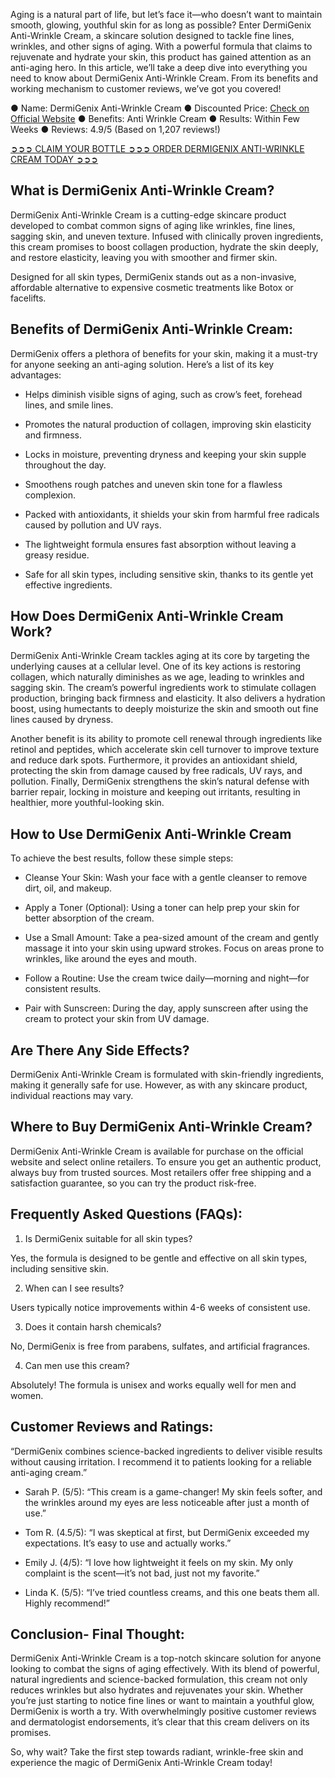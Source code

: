 Aging is a natural part of life, but let’s face it—who doesn’t want to maintain smooth, glowing, youthful skin for as long as possible? Enter DermiGenix Anti-Wrinkle Cream, a skincare solution designed to tackle fine lines, wrinkles, and other signs of aging. With a powerful formula that claims to rejuvenate and hydrate your skin, this product has gained attention as an anti-aging hero. In this article, we’ll take a deep dive into everything you need to know about DermiGenix Anti-Wrinkle Cream. From its benefits and working mechanism to customer reviews, we’ve got you covered!

● Name: DermiGenix Anti-Wrinkle Cream
● Discounted Price: [Check on Official Website](https://atozsupplement.com/dermigenix-anti-wrinkle-cream/)
‍● Benefits: Anti Wrinkle Cream
● Results: Within Few Weeks
● Reviews: 4.9/5 (Based on 1,207 reviews!)‍

[‍➲➲➲ CLAIM YOUR BOTTLE ➲➲➲ ORDER DERMIGENIX ANTI-WRINKLE CREAM TODAY ➲➲➲](https://atozsupplement.com/dermigenix-anti-wrinkle-cream/)

## What is DermiGenix Anti-Wrinkle Cream?

DermiGenix Anti-Wrinkle Cream is a cutting-edge skincare product developed to combat common signs of aging like wrinkles, fine lines, sagging skin, and uneven texture. Infused with clinically proven ingredients, this cream promises to boost collagen production, hydrate the skin deeply, and restore elasticity, leaving you with smoother and firmer skin.

Designed for all skin types, DermiGenix stands out as a non-invasive, affordable alternative to expensive cosmetic treatments like Botox or facelifts.

## Benefits of DermiGenix Anti-Wrinkle Cream:

DermiGenix offers a plethora of benefits for your skin, making it a must-try for anyone seeking an anti-aging solution. Here’s a list of its key advantages:

- Helps diminish visible signs of aging, such as crow’s feet, forehead lines, and smile lines.

- Promotes the natural production of collagen, improving skin elasticity and firmness.

- Locks in moisture, preventing dryness and keeping your skin supple throughout the day.

- Smoothens rough patches and uneven skin tone for a flawless complexion.

- Packed with antioxidants, it shields your skin from harmful free radicals caused by pollution and UV rays.

- The lightweight formula ensures fast absorption without leaving a greasy residue.

- Safe for all skin types, including sensitive skin, thanks to its gentle yet effective ingredients.

## How Does DermiGenix Anti-Wrinkle Cream Work?

DermiGenix Anti-Wrinkle Cream tackles aging at its core by targeting the underlying causes at a cellular level. One of its key actions is restoring collagen, which naturally diminishes as we age, leading to wrinkles and sagging skin. The cream’s powerful ingredients work to stimulate collagen production, bringing back firmness and elasticity. It also delivers a hydration boost, using humectants to deeply moisturize the skin and smooth out fine lines caused by dryness.

Another benefit is its ability to promote cell renewal through ingredients like retinol and peptides, which accelerate skin cell turnover to improve texture and reduce dark spots. Furthermore, it provides an antioxidant shield, protecting the skin from damage caused by free radicals, UV rays, and pollution. Finally, DermiGenix strengthens the skin’s natural defense with barrier repair, locking in moisture and keeping out irritants, resulting in healthier, more youthful-looking skin.

## How to Use DermiGenix Anti-Wrinkle Cream

To achieve the best results, follow these simple steps:

- Cleanse Your Skin: Wash your face with a gentle cleanser to remove dirt, oil, and makeup.

- Apply a Toner (Optional): Using a toner can help prep your skin for better absorption of the cream.

- Use a Small Amount: Take a pea-sized amount of the cream and gently massage it into your skin using upward strokes. Focus on areas prone to wrinkles, like around the eyes and mouth.

- Follow a Routine: Use the cream twice daily—morning and night—for consistent results.

- Pair with Sunscreen: During the day, apply sunscreen after using the cream to protect your skin from UV damage.

## Are There Any Side Effects?

DermiGenix Anti-Wrinkle Cream is formulated with skin-friendly ingredients, making it generally safe for use. However, as with any skincare product, individual reactions may vary.

## Where to Buy DermiGenix Anti-Wrinkle Cream?

DermiGenix Anti-Wrinkle Cream is available for purchase on the official website and select online retailers. To ensure you get an authentic product, always buy from trusted sources. Most retailers offer free shipping and a satisfaction guarantee, so you can try the product risk-free.

## Frequently Asked Questions (FAQs):

1. Is DermiGenix suitable for all skin types?

Yes, the formula is designed to be gentle and effective on all skin types, including sensitive skin.

2. When can I see results?

Users typically notice improvements within 4-6 weeks of consistent use.

3. Does it contain harsh chemicals?

No, DermiGenix is free from parabens, sulfates, and artificial fragrances.

4. Can men use this cream?

Absolutely! The formula is unisex and works equally well for men and women.

## Customer Reviews and Ratings:

“DermiGenix combines science-backed ingredients to deliver visible results without causing irritation. I recommend it to patients looking for a reliable anti-aging cream.”

- Sarah P. (5/5): “This cream is a game-changer! My skin feels softer, and the wrinkles around my eyes are less noticeable after just a month of use.”

- Tom R. (4.5/5): “I was skeptical at first, but DermiGenix exceeded my expectations. It’s easy to use and actually works.”

- Emily J. (4/5): “I love how lightweight it feels on my skin. My only complaint is the scent—it’s not bad, just not my favorite.”

- Linda K. (5/5): “I’ve tried countless creams, and this one beats them all. Highly recommend!”

## Conclusion- Final Thought:

DermiGenix Anti-Wrinkle Cream is a top-notch skincare solution for anyone looking to combat the signs of aging effectively. With its blend of powerful, natural ingredients and science-backed formulation, this cream not only reduces wrinkles but also hydrates and rejuvenates your skin. Whether you’re just starting to notice fine lines or want to maintain a youthful glow, DermiGenix is worth a try. With overwhelmingly positive customer reviews and dermatologist endorsements, it’s clear that this cream delivers on its promises.

So, why wait? Take the first step towards radiant, wrinkle-free skin and experience the magic of DermiGenix Anti-Wrinkle Cream today!
